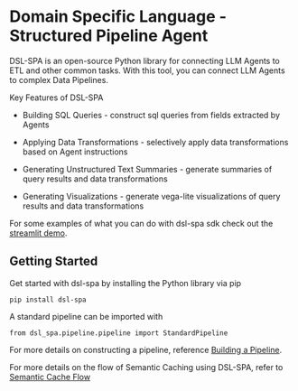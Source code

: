 # Domain Specific Language - Structured Pipeline Agent

DSL-SPA is an open-source Python library for connecting LLM Agents to ETL and other common tasks.  With this tool, you can connect LLM Agents to complex Data Pipelines.

Key Features of DSL-SPA

- Building SQL Queries - construct sql queries from fields extracted by Agents

- Applying Data Transformations - selectively apply data transformations based on Agent instructions

- Generating Unstructured Text Summaries - generate summaries of query results and data transformations 

- Generating Visualizations - generate vega-lite visualizations of query results and data transformations

For some examples of what you can do with dsl-spa sdk check out the [streamlit demo](https://pipeline-agent.streamlit.app/).

## Getting Started

Get started with dsl-spa by installing the Python library via pip

```
pip install dsl-spa
```

A standard pipeline can be imported with

```
from dsl_spa.pipeline.pipeline import StandardPipeline
```

For more details on constructing a pipeline, reference [Building a Pipeline](https://github.com/superwise-ai/dsl-spa/blob/main/docs/Creating_a_Pipeline_Schema.md).

For more details on the flow of Semantic Caching using DSL-SPA, refer to [Semantic Cache Flow](https://github.com/superwise-ai/dsl-spa/blob/main/docs/semantic_caching_flow.jpg)